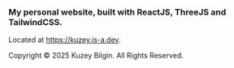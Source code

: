 ### My personal website, built with ReactJS, ThreeJS and TailwindCSS.

Located at <https://kuzey.is-a.dev>.

Copyright &#169; 2025 Kuzey Bilgin. All Rights Reserved.

